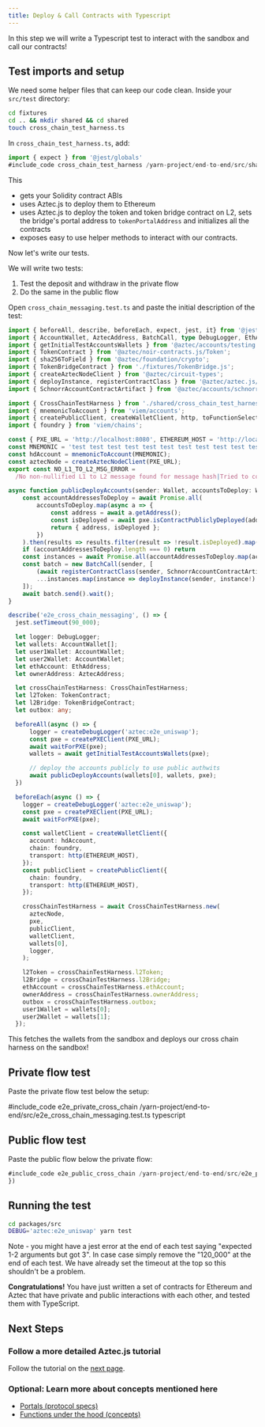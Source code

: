 ```yaml
---
title: Deploy & Call Contracts with Typescript
---
```


In this step we will write a Typescript test to interact with the sandbox and call our contracts!

## Test imports and setup

We need some helper files that can keep our code clean. Inside your `src/test` directory:

```bash
cd fixtures
cd .. && mkdir shared && cd shared
touch cross_chain_test_harness.ts
```

In `cross_chain_test_harness.ts`, add:

```ts
import { expect } from '@jest/globals'
#include_code cross_chain_test_harness /yarn-project/end-to-end/src/shared/cross_chain_test_harness.ts raw
```

This

- gets your Solidity contract ABIs
- uses Aztec.js to deploy them to Ethereum
- uses Aztec.js to deploy the token and token bridge contract on L2, sets the bridge's portal address to `tokenPortalAddress` and initializes all the contracts
- exposes easy to use helper methods to interact with our contracts.

Now let's write our tests.

We will write two tests:

1. Test the deposit and withdraw in the private flow
2. Do the same in the public flow

Open `cross_chain_messaging.test.ts` and paste the initial description of the test:

```typescript
import { beforeAll, describe, beforeEach, expect, jest, it} from '@jest/globals'
import { AccountWallet, AztecAddress, BatchCall, type DebugLogger, EthAddress, Fr, computeAuthWitMessageHash, createDebugLogger, createPXEClient, waitForPXE, L1ToL2Message, L1Actor, L2Actor, type PXE, type Wallet } from '@aztec/aztec.js';
import { getInitialTestAccountsWallets } from '@aztec/accounts/testing';
import { TokenContract } from '@aztec/noir-contracts.js/Token';
import { sha256ToField } from '@aztec/foundation/crypto';
import { TokenBridgeContract } from './fixtures/TokenBridge.js';
import { createAztecNodeClient } from '@aztec/circuit-types';
import { deployInstance, registerContractClass } from '@aztec/aztec.js/deployment';
import { SchnorrAccountContractArtifact } from '@aztec/accounts/schnorr';

import { CrossChainTestHarness } from './shared/cross_chain_test_harness.js';
import { mnemonicToAccount } from 'viem/accounts';
import { createPublicClient, createWalletClient, http, toFunctionSelector } from 'viem';
import { foundry } from 'viem/chains';

const { PXE_URL = 'http://localhost:8080', ETHEREUM_HOST = 'http://localhost:8545' } = process.env;
const MNEMONIC = 'test test test test test test test test test test test junk';
const hdAccount = mnemonicToAccount(MNEMONIC);
const aztecNode = createAztecNodeClient(PXE_URL);
export const NO_L1_TO_L2_MSG_ERROR =
  /No non-nullified L1 to L2 message found for message hash|Tried to consume nonexistent L1-to-L2 message/;

async function publicDeployAccounts(sender: Wallet, accountsToDeploy: Wallet[], pxe: PXE) {
    const accountAddressesToDeploy = await Promise.all(
        accountsToDeploy.map(async a => {
            const address = await a.getAddress();
            const isDeployed = await pxe.isContractPubliclyDeployed(address);
            return { address, isDeployed };
        })
    ).then(results => results.filter(result => !result.isDeployed).map(result => result.address));
    if (accountAddressesToDeploy.length === 0) return
    const instances = await Promise.all(accountAddressesToDeploy.map(account => sender.getContractInstance(account)));
    const batch = new BatchCall(sender, [
        (await registerContractClass(sender, SchnorrAccountContractArtifact)).request(),
        ...instances.map(instance => deployInstance(sender, instance!).request()),
    ]);
    await batch.send().wait();
}

describe('e2e_cross_chain_messaging', () => {
  jest.setTimeout(90_000);

  let logger: DebugLogger;
  let wallets: AccountWallet[];
  let user1Wallet: AccountWallet;
  let user2Wallet: AccountWallet;
  let ethAccount: EthAddress;
  let ownerAddress: AztecAddress;

  let crossChainTestHarness: CrossChainTestHarness;
  let l2Token: TokenContract;
  let l2Bridge: TokenBridgeContract;
  let outbox: any;

  beforeAll(async () => {
      logger = createDebugLogger('aztec:e2e_uniswap');
      const pxe = createPXEClient(PXE_URL);
      await waitForPXE(pxe);
      wallets = await getInitialTestAccountsWallets(pxe);

      // deploy the accounts publicly to use public authwits
      await publicDeployAccounts(wallets[0], wallets, pxe);
  })

  beforeEach(async () => {
    logger = createDebugLogger('aztec:e2e_uniswap');
    const pxe = createPXEClient(PXE_URL);
    await waitForPXE(pxe);

    const walletClient = createWalletClient({
      account: hdAccount,
      chain: foundry,
      transport: http(ETHEREUM_HOST),
    });
    const publicClient = createPublicClient({
      chain: foundry,
      transport: http(ETHEREUM_HOST),
    });

    crossChainTestHarness = await CrossChainTestHarness.new(
      aztecNode,
      pxe,
      publicClient,
      walletClient,
      wallets[0],
      logger,
    );

    l2Token = crossChainTestHarness.l2Token;
    l2Bridge = crossChainTestHarness.l2Bridge;
    ethAccount = crossChainTestHarness.ethAccount;
    ownerAddress = crossChainTestHarness.ownerAddress;
    outbox = crossChainTestHarness.outbox;
    user1Wallet = wallets[0];
    user2Wallet = wallets[1];
  });
```

This fetches the wallets from the sandbox and deploys our cross chain harness on the sandbox!

## Private flow test

Paste the private flow test below the setup:

#include_code e2e_private_cross_chain /yarn-project/end-to-end/src/e2e_cross_chain_messaging.test.ts typescript

## Public flow test

Paste the public flow below the private flow:

```ts
#include_code e2e_public_cross_chain /yarn-project/end-to-end/src/e2e_public_cross_chain_messaging/deposits.test.ts raw
})
```

## Running the test

```bash
cd packages/src
DEBUG='aztec:e2e_uniswap' yarn test
```

Note - you might have a jest error at the end of each test saying "expected 1-2 arguments but got 3". In case case simply remove the "120_000" at the end of each test. We have already set the timeout at the top so this shouldn't be a problem.

**Congratulations!** You have just written a set of contracts for Ethereum and Aztec that have private and public interactions with each other, and tested them with TypeScript.

## Next Steps

### Follow a more detailed Aztec.js tutorial 

Follow the tutorial on the [next page](../../../aztecjs-getting-started.md).

### Optional: Learn more about concepts mentioned here

- [Portals (protocol specs)](../../../../protocol-specs/l1-smart-contracts/index.md)
- [Functions under the hood (concepts)](../../../../aztec/smart_contracts/functions/inner_workings.md)